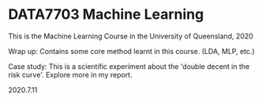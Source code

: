 # DATA7703 Machine Learning

This is the Machine Learning Course in the University of Queensland, 2020

Wrap up: Contains some core method learnt in this course. (LDA, MLP, etc.)

Case study: This is a scientific experiment about the 'double decent in the risk curve'. Explore more in my report.

2020.7.11
